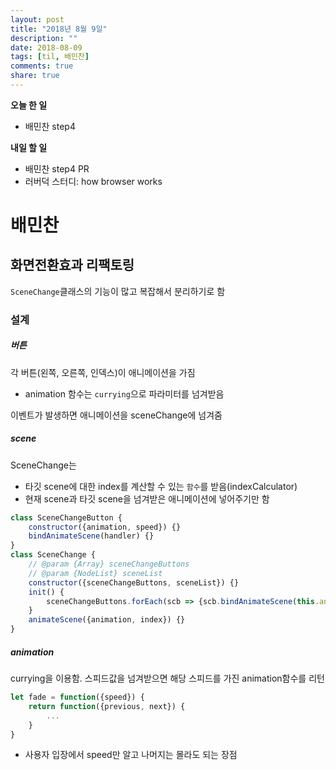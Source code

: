 ```yaml
---
layout: post
title: "2018년 8월 9일"
description: ""
date: 2018-08-09
tags: [til, 배민찬]
comments: true
share: true
---
```


**오늘 한 일**

* 배민찬 step4

**내일 할 일**

* 배민찬 step4 PR
* 러버덕 스터디: how browser works

# 배민찬

## 화면전환효과 리팩토링

`SceneChange`클래스의 기능이 많고 복잡해서 분리하기로 함

### 설계

##### 버튼

각 버튼(왼쪽, 오른쪽, 인덱스)이 애니메이션을 가짐

* animation 함수는 `currying`으로 파라미터를 넘겨받음

이벤트가 발생하면 애니메이션을 sceneChange에 넘겨줌

##### scene

SceneChange는

* 타깃 scene에 대한 index를 계산할 수 있는 `함수`를 받음(indexCalculator)
* 현재 scene과 타깃 scene을 넘겨받은 애니메이션에 넣어주기만 함

```javascript
class SceneChangeButton {
    constructor({animation, speed}) {}
    bindAnimateScene(handler) {}
}
class SceneChange {
    // @param {Array} sceneChangeButtons
    // @param {NodeList} sceneList
    constructor({sceneChangeButtons, sceneList}) {}
    init() {
        sceneChangeButtons.forEach(scb => {scb.bindAnimateScene(this.animateScene)})
    }
    animateScene({animation, index}) {}
}
```

##### animation

currying을 이용함. 스피드값을 넘겨받으면 해당 스피드를 가진 animation함수를 리턴

```javascript
let fade = function({speed}) {
    return function({previous, next}) {
        ...
    }
}
```

* 사용자 입장에서 speed만 알고 나머지는 몰라도 되는 장점